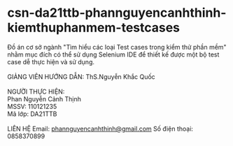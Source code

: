 ﻿# csn-da21ttb-phannguyencanhthinh-kiemthuphanmem-testcases
Đồ án cơ sở ngành "Tìm hiểu các loại Test cases trong kiểm thử phần mềm" nhằm mục đích có thể sử dụng Selenium IDE để thiết kế được một bộ test case dễ thực hiện và sử dụng.</br>
</br>GIẢNG VIÊN HƯỚNG DẪN:
	ThS.Nguyễn Khắc Quốc</br>
</br>NGƯỜI THỰC HIỆN:
	</br>Phan Nguyễn Cảnh Thịnh
	</br>MSSV: 110121235
	</br>Mã lớp: DA21TTB</br>
</br>LIÊN HỆ
Email: phannguyencanhthinh@gmail.com
Số điện thoại: 0858370899
